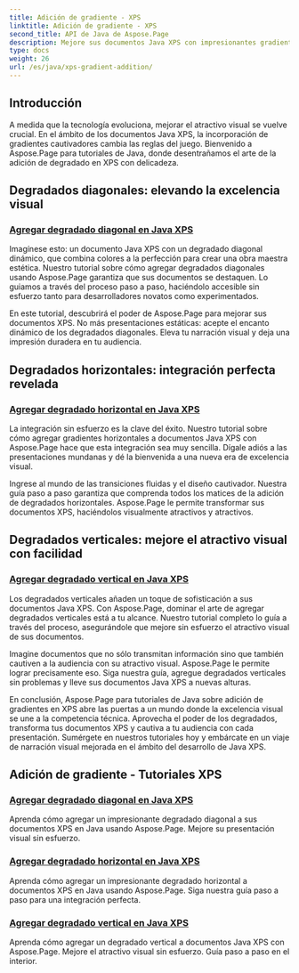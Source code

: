 ```yaml
---
title: Adición de gradiente - XPS
linktitle: Adición de gradiente - XPS
second_title: API de Java de Aspose.Page
description: Mejore sus documentos Java XPS con impresionantes gradientes. Aprenda a agregar degradados diagonales, horizontales y verticales sin esfuerzo utilizando los tutoriales de Aspose.Page.
type: docs
weight: 26
url: /es/java/xps-gradient-addition/
---
```

## Introducción

A medida que la tecnología evoluciona, mejorar el atractivo visual se vuelve crucial. En el ámbito de los documentos Java XPS, la incorporación de gradientes cautivadores cambia las reglas del juego. Bienvenido a Aspose.Page para tutoriales de Java, donde desentrañamos el arte de la adición de degradado en XPS con delicadeza.

## Degradados diagonales: elevando la excelencia visual
### [Agregar degradado diagonal en Java XPS](./diagonal/)

Imagínese esto: un documento Java XPS con un degradado diagonal dinámico, que combina colores a la perfección para crear una obra maestra estética. Nuestro tutorial sobre cómo agregar degradados diagonales usando Aspose.Page garantiza que sus documentos se destaquen. Lo guiamos a través del proceso paso a paso, haciéndolo accesible sin esfuerzo tanto para desarrolladores novatos como experimentados.

En este tutorial, descubrirá el poder de Aspose.Page para mejorar sus documentos XPS. No más presentaciones estáticas: acepte el encanto dinámico de los degradados diagonales. Eleva tu narración visual y deja una impresión duradera en tu audiencia.

## Degradados horizontales: integración perfecta revelada
### [Agregar degradado horizontal en Java XPS](./horizontal/)

La integración sin esfuerzo es la clave del éxito. Nuestro tutorial sobre cómo agregar gradientes horizontales a documentos Java XPS con Aspose.Page hace que esta integración sea muy sencilla. Dígale adiós a las presentaciones mundanas y dé la bienvenida a una nueva era de excelencia visual.

Ingrese al mundo de las transiciones fluidas y el diseño cautivador. Nuestra guía paso a paso garantiza que comprenda todos los matices de la adición de degradados horizontales. Aspose.Page le permite transformar sus documentos XPS, haciéndolos visualmente atractivos y atractivos.

## Degradados verticales: mejore el atractivo visual con facilidad
### [Agregar degradado vertical en Java XPS](./vertical/)

Los degradados verticales añaden un toque de sofisticación a sus documentos Java XPS. Con Aspose.Page, dominar el arte de agregar degradados verticales está a tu alcance. Nuestro tutorial completo lo guía a través del proceso, asegurándole que mejore sin esfuerzo el atractivo visual de sus documentos.

Imagine documentos que no sólo transmitan información sino que también cautiven a la audiencia con su atractivo visual. Aspose.Page le permite lograr precisamente eso. Siga nuestra guía, agregue degradados verticales sin problemas y lleve sus documentos Java XPS a nuevas alturas.

En conclusión, Aspose.Page para tutoriales de Java sobre adición de gradientes en XPS abre las puertas a un mundo donde la excelencia visual se une a la competencia técnica. Aprovecha el poder de los degradados, transforma tus documentos XPS y cautiva a tu audiencia con cada presentación. Sumérgete en nuestros tutoriales hoy y embárcate en un viaje de narración visual mejorada en el ámbito del desarrollo de Java XPS.
## Adición de gradiente - Tutoriales XPS
### [Agregar degradado diagonal en Java XPS](./diagonal/)
Aprenda cómo agregar un impresionante degradado diagonal a sus documentos XPS en Java usando Aspose.Page. Mejore su presentación visual sin esfuerzo.
### [Agregar degradado horizontal en Java XPS](./horizontal/)
Aprenda cómo agregar un impresionante degradado horizontal a documentos XPS en Java usando Aspose.Page. Siga nuestra guía paso a paso para una integración perfecta.
### [Agregar degradado vertical en Java XPS](./vertical/)
Aprenda cómo agregar un degradado vertical a documentos Java XPS con Aspose.Page. Mejore el atractivo visual sin esfuerzo. Guía paso a paso en el interior.